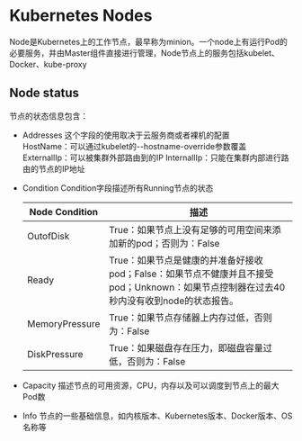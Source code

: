# Kubernetes Nodes
Node是Kubernetes上的工作节点，最早称为minion。一个node上有运行Pod的
必要服务，并由Master组件直接进行管理，Node节点上的服务包括kubelet、
Docker、kube-proxy
## Node status
节点的状态信息包含：  
* Addresses
  这个字段的使用取决于云服务商或者裸机的配置  
  HostName：可以通过kubelet的--hostname-override参数覆盖
  ExternallIp：可以被集群外部路由到的IP
  InternallIp：只能在集群内部进行路由的节点的IP地址
* Condition
  Condition字段描述所有Running节点的状态  
   
  | Node Condition| 描述|  
  | ---- | ---- |
  | OutofDisk | True：如果节点上没有足够的可用空间来添加新的pod；否则为：False |
  | Ready | True：如果节点是健康的并准备好接收pod；False：如果节点不健康并且不接受pod；Unknown：如果节点控制器在过去40秒内没有收到node的状态报告。|
  | MemoryPressure | True：如果节点存储器上内存过低，否则为：False |
  | DiskPressure | True：如果磁盘存在压力，即磁盘容量过低，否则为：False |
  
* Capacity
  描述节点的可用资源，CPU，内存以及可以调度到节点上的最大Pod数
* Info
  节点的一些基础信息，如内核版本、Kubernetes版本、Docker版本、OS名称等